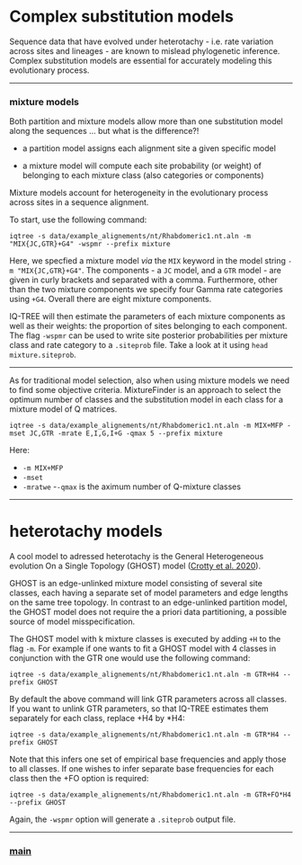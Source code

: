 # Complex substitution models 

Sequence data that have evolved under heterotachy - i.e. rate variation across sites and lineages - are known to mislead phylogenetic inference. Complex substitution models are essential for accurately modeling this evolutionary process.

--- 

### mixture models

Both partition and mixture models allow more than one substitution model along the sequences ... but what is the difference?!

- a partition model assigns each alignment site a given specific model

- a mixture model will compute  each site probability (or weight) of belonging to each mixture class (also categories or components)

 Mixture models account for heterogeneity in the evolutionary process across sites in a sequence alignment.

To start, use the following command:

```iqtree -s data/example_alignements/nt/Rhabdomeric1.nt.aln -m "MIX{JC,GTR}+G4" -wspmr --prefix mixture```

Here, we specfied  a mixture model _via_ the ```MIX``` keyword in the model string ```-m "MIX{JC,GTR}+G4"```. The components - a ```JC``` model, and a ```GTR``` model - are given in curly brackets and separated with a comma. Furthermore, other than the two mixture components we specify four Gamma rate categories using ```+G4```. Overall there are eight mixture components. 

IQ-TREE will then estimate the parameters of each mixture components as well as their weights: the proportion of sites belonging to each component. The flag ```-wspmr``` can be used to write site posterior probabilities per mixture class and rate category to a ```.siteprob``` file. Take a look at it using ```head mixture.siteprob```.

---

As for traditional model selection, also when using mixture models we need to find some objective criteria. MixtureFinder is an approach to select the optimum number of classes and the substitution model in each class for a mixture model of Q matrices. 

```iqtree -s data/example_alignements/nt/Rhabdomeric1.nt.aln -m MIX+MFP -mset JC,GTR -mrate E,I,G,I+G -qmax 5 --prefix mixture```

Here:

- ```-m MIX+MFP```
- ```-mset``` 
- ```-mratwe```
-```-qmax``` is the aximum number of Q-mixture classes

---

# heterotachy models

A cool model to adressed heterotachy is the General Heterogeneous evolution On a Single Topology (GHOST) model ([Crotty et al. 2020](https://academic.oup.com/sysbio/article-abstract/69/2/249/5541793?redirectedFrom=fulltext)). 

GHOST is an edge-unlinked mixture model consisting of several site classes, each having a separate set of model parameters and edge lengths on the same tree topology. In contrast to an edge-unlinked partition model, the GHOST model does not require the a priori data partitioning, a possible source of model misspecification.

The GHOST model with k mixture classes is executed by adding ```+H``` to the flag ```-m```. For example if one wants to fit a GHOST model with 4 classes in conjunction with the GTR one would use the following command:

```iqtree -s data/example_alignements/nt/Rhabdomeric1.nt.aln -m GTR+H4 --prefix GHOST```

By default the above command will link GTR parameters across all classes. If you want to unlink GTR parameters, so that IQ-TREE estimates them separately for each class, replace +H4 by *H4:

```iqtree -s data/example_alignements/nt/Rhabdomeric1.nt.aln -m GTR*H4 --prefix GHOST```

Note that this infers one set of empirical base frequencies and apply those to all classes. If one wishes to infer separate base frequencies for each class then the +FO option is required:

```iqtree -s data/example_alignements/nt/Rhabdomeric1.nt.aln -m GTR+FO*H4 --prefix GHOST```

Again, the ```-wspmr``` option will generate a ```.siteprob``` output file. 

---

### [main](https://github.com/for-giobbe/MP25/tree/main)